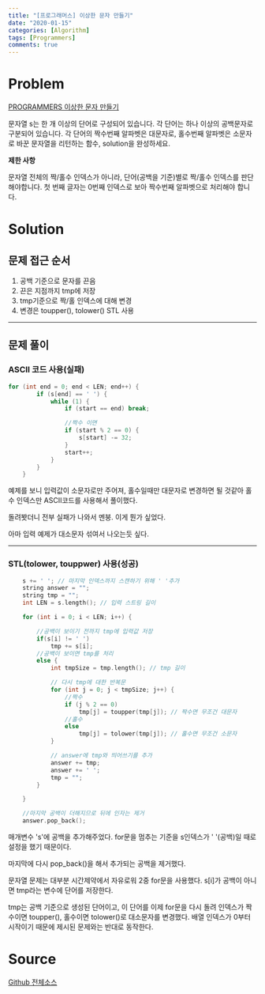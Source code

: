 ```yaml
---
title: "[프로그래머스] 이상한 문자 만들기"
date: "2020-01-15"
categories: [Algorithm]
tags: [Programmers]
comments: true
---
```


# Problem

[PROGRAMMERS 이상한 문자 만들기](https://programmers.co.kr/learn/courses/30/lessons/12930)

문자열 s는 한 개 이상의 단어로 구성되어 있습니다. 각 단어는 하나 이상의 공백문자로 구분되어 있습니다. 각 단어의 짝수번째 알파벳은 대문자로, 홀수번째 알파벳은 소문자로 바꾼 문자열을 리턴하는 함수, solution을 완성하세요.

**제한 사항**

문자열 전체의 짝/홀수 인덱스가 아니라, 단어(공백을 기준)별로 짝/홀수 인덱스를 판단해야합니다.
첫 번째 글자는 0번째 인덱스로 보아 짝수번째 알파벳으로 처리해야 합니다.

# Solution

## 문제 접근 순서

1. 공백 기준으로 문자를 끈음
2. 끈은 지점까지 tmp에 저장
3. tmp기준으로 짝/홀 인덱스에 대해 변경
4. 변경은 toupper(), tolower() STL 사용

---

## 문제 풀이

### ASCII 코드 사용(실패)

```cpp
for (int end = 0; end < LEN; end++) {
		if (s[end] == ' ') {
			while (1) {
				if (start == end) break;

				//짝수 이면
				if (start % 2 == 0) {
					s[start] -= 32;
				}
				start++;
			}
		}
	}
```

예제를 보니 입력값이 소문자로만 주어져, 홀수일때만 대문자로 변경하면 될 것같아 홀수 인덱스만 ASCII코드를 사용해서 풀이했다.

돌려봣더니 전부 실패가 나와서 멘붕. 이게 뭔가 싶었다.

아마 입력 예제가 대소문자 섞여서 나오는듯 싶다.

---

### STL(tolower, touppwer) 사용(성공)

```cpp
	s += ' '; // 마지막 인덱스까지 스캔하기 위해 ' '추가
	string answer = "";
	string tmp = "";
	int LEN = s.length(); // 입력 스트링 길이

	for (int i = 0; i < LEN; i++) {

		//공백이 보이기 전까지 tmp에 입력값 저장
		if(s[i] != ' ')
			tmp += s[i];
		//공백이 보이면 tmp를 처리
		else {
			int tmpSize = tmp.length(); // tmp 길이

			// 다시 tmp에 대한 반복문
			for (int j = 0; j < tmpSize; j++) {
				//짝수
				if (j % 2 == 0)
					tmp[j] = toupper(tmp[j]); // 짝수면 무조건 대문자
				//홀수
				else
					tmp[j] = tolower(tmp[j]); // 홀수면 무조건 소문자
			}

			// answer에 tmp와 띄어쓰기를 추가
			answer += tmp;
			answer += ' ';
			tmp = "";
		}

	}

	//마지막 공백이 더해지므로 뒤에 인자는 제거
	answer.pop_back();
```

매개변수 's'에 공백을 추가해주었다. for문을 멈추는 기준을 s인덱스가 ' '(공백)일 때로 설정을 했기 때문이다.

마지막에 다시 pop_back()을 해서 추가되는 공백을 제거했다.

문자열 문제는 대부분 시간제약에서 자유로워 2중 for문을 사용했다. s[i]가 공백이 아니면 tmp라는 변수에 단어를 저장한다.

tmp는 공백 기준으로 생성된 단어이고, 이 단어를 이제 for문을 다시 돌려 인덱스가 짝수이면 toupper(), 홀수이면 tolower()로 대소문자를 변경했다. 배열 인덱스가 0부터 시작이기 때문에 제시된 문제와는 반대로 동작한다.

# Source

[Github 전체소스](https://github.com/MinByeongChan/myMBC/blob/master/Codetest/Programmers/LengthOfVisited.cpp)
